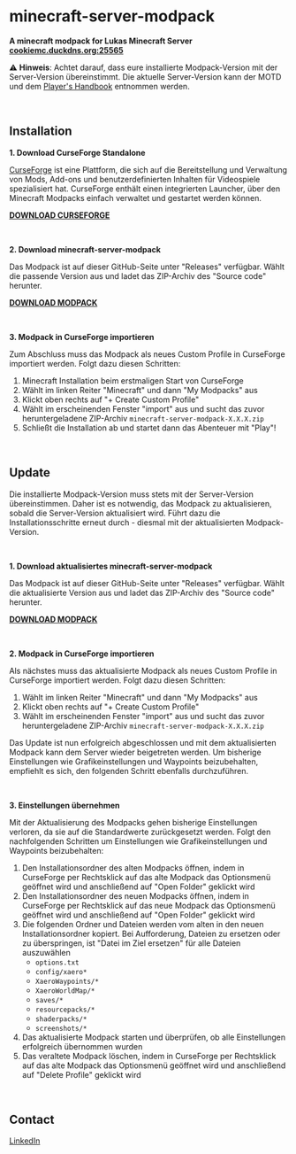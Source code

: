 <!-------------------------------------- 
# HEADER
--------------------------------------->

# minecraft-server-modpack

**A minecraft modpack for Lukas Minecraft Server [cookiemc.duckdns.org:25565]()**

⚠️ **Hinweis**: Achtet darauf, dass eure installierte Modpack-Version mit der Server-Version übereinstimmt. Die aktuelle Server-Version kann der MOTD und dem [Player's Handbook](https://lukasschroeder.notion.site/Player-s-Handbook-1d410b6a56874a01932b5ff7bae7789b?pvs=4) entnommen werden.


<!-------------------------------------- 
# INSTALLATION
--------------------------------------->
<br />

## Installation

**1. Download CurseForge Standalone**

[CurseForge](https://www.curseforge.com/) ist eine Plattform, die sich auf die Bereitstellung und Verwaltung von Mods, Add-ons und benutzerdefinierten Inhalten für Videospiele spezialisiert hat. CurseForge enthält einen integrierten Launcher, über den Minecraft Modpacks einfach verwaltet und gestartet werden können.

[**DOWNLOAD CURSEFORGE**](https://www.curseforge.com/download/app#download-options)

<br />

**2. Download minecraft-server-modpack**

Das Modpack ist auf dieser GitHub-Seite unter "Releases" verfügbar. Wählt die passende Version aus und ladet das ZIP-Archiv des "Source code" herunter.

[**DOWNLOAD MODPACK**](https://github.com/lukasschr/minecraft-server-modpack/releases)

<br />

**3. Modpack in CurseForge importieren**

Zum Abschluss muss das Modpack als neues Custom Profile in CurseForge importiert werden. Folgt dazu diesen Schritten:

1. Minecraft Installation beim erstmaligen Start von CurseForge
2. Wählt im linken Reiter "Minecraft" und dann "My Modpacks" aus
3. Klickt oben rechts auf "+ Create Custom Profile"
4. Wählt im erscheinenden Fenster "import" aus und sucht das zuvor heruntergeladene ZIP-Archiv `minecraft-server-modpack-X.X.X.zip`
5. Schließt die Installation ab und startet dann das Abenteuer mit "Play"!


<!-------------------------------------- 
# UPDATE
--------------------------------------->
<br />

## Update
Die installierte Modpack-Version muss stets mit der Server-Version übereinstimmen. Daher ist es notwendig, das Modpack zu aktualisieren, sobald die Server-Version aktualisiert wird. Führt dazu die Installationsschritte erneut durch - diesmal mit der aktualisierten Modpack-Version.

<br />

**1. Download aktualisiertes minecraft-server-modpack**

Das Modpack ist auf dieser GitHub-Seite unter "Releases" verfügbar. Wählt die aktualisierte Version aus und ladet das ZIP-Archiv des "Source code" herunter.

[**DOWNLOAD MODPACK**](https://github.com/lukasschr/minecraft-server-modpack/releases)

<br />

**2. Modpack in CurseForge importieren**

Als nächstes muss das aktualisierte Modpack als neues Custom Profile in CurseForge importiert werden. Folgt dazu diesen Schritten:

1. Wählt im linken Reiter "Minecraft" und dann "My Modpacks" aus
2. Klickt oben rechts auf "+ Create Custom Profile"
3. Wählt im erscheinenden Fenster "import" aus und sucht das zuvor heruntergeladene ZIP-Archiv `minecraft-server-modpack-X.X.X.zip`

Das Update ist nun erfolgreich abgeschlossen und mit dem aktualisierten Modpack kann dem Server wieder beigetreten werden. Um bisherige Einstellungen wie Grafikeinstellungen und Waypoints beizubehalten, empfiehlt es sich, den folgenden Schritt ebenfalls durchzuführen.

<br />

**3. Einstellungen übernehmen**

Mit der Aktualisierung des Modpacks gehen bisherige Einstellungen verloren, da sie auf die Standardwerte zurückgesetzt werden. Folgt den nachfolgenden Schritten um Einstellungen wie Grafikeinstellungen und Waypoints beizubehalten:

1. Den Installationsordner des alten Modpacks öffnen, indem in CurseForge per Rechtsklick auf das alte Modpack das Optionsmenü geöffnet wird und anschließend auf "Open Folder" geklickt wird
2. Den Installationsordner des neuen Modpacks öffnen, indem in CurseForge per Rechtsklick auf das neue Modpack das Optionsmenü geöffnet wird und anschließend auf "Open Folder" geklickt wird
3. Die folgenden Ordner und Dateien werden vom alten in den neuen Installationsordner kopiert. Bei Aufforderung, Dateien zu ersetzen oder zu überspringen, ist "Datei im Ziel ersetzen" für alle Dateien auszuwählen
    - `options.txt`
    - `config/xaero*`
    - `XaeroWaypoints/*`
    - `XaeroWorldMap/*`
    - `saves/*`
    - `resourcepacks/*`
    - `shaderpacks/*`
    - `screenshots/*`
4. Das aktualisierte Modpack starten und überprüfen, ob alle Einstellungen erfolgreich übernommen wurden
5. Das veraltete Modpack löschen, indem in CurseForge per Rechtsklick auf das alte Modpack das Optionsmenü geöffnet wird und anschließend auf "Delete Profile" geklickt wird


<!-------------------------------------- 
# CONTACT
--------------------------------------->
<br />

## Contact

[LinkedIn](https://www.linkedin.com/in/lukasschr/)
